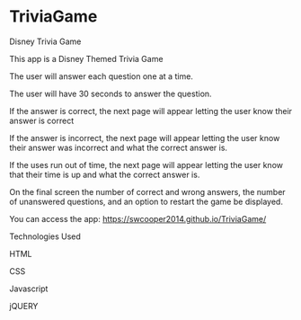 # TriviaGame

Disney Trivia Game

This app is a Disney Themed Trivia Game

The user will answer each question one at a time.

The user will have 30 seconds to answer the question.

If the answer is correct, the next page will appear letting the user know their answer is correct

If the answer is incorrect, the next page will appear letting the user know their answer was incorrect and what the correct answer is.

If the uses run out of time, the next page will appear letting the user know that their time is up and what the correct answer is.

On the final screen the number of correct and wrong answers, the number of unanswered questions, and an option to restart the game be displayed. 

You can access the app: https://swcooper2014.github.io/TriviaGame/

Technologies Used 

HTML

CSS

Javascript

jQUERY

